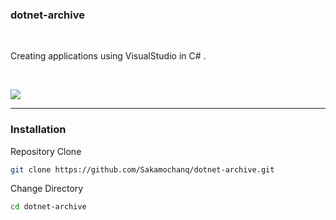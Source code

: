 ### dotnet-archive

<br>

Creating applications using VisualStudio in C# .

<br>

[![](https://img.shields.io/badge/Lincese-Unlicense-green)](https://github.com/Sakamochanq/dotnet-archive/blob/master/LICENSE)

---

### Installation

Repository Clone
```bash
git clone https://github.com/Sakamochanq/dotnet-archive.git
```

Change Directory
```bash
cd dotnet-archive
```
